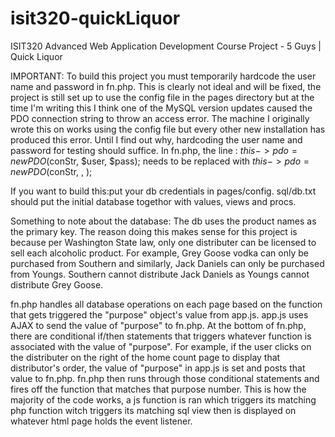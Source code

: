# isit320-quickLiquor
ISIT320 Advanced Web Application Development Course Project - 5 Guys | Quick Liquor




IMPORTANT: To build this project you must temporarily hardcode the user name and password in fn.php. This is clearly not ideal and will be fixed, the project is still set up to use the config file in the pages directory but at the time I'm writing this I think one of the MySQL version updates caused the PDO connection string to throw an access error. The machine I originally wrote this on works using the config file but every other new installation has produced this error. Until I find out why, hardcoding the user name and password for testing should suffice. In fn.php, the line : $this->pdo = new PDO($conStr, $user, $pass); needs to be replaced with $this->pdo = new PDO($conStr, <user>, <password>);

  
  
  
  

If you want to build this:put your db credentials in pages/config. sql/db.txt should put the initial database togethor with values, views and procs.

Something to note about the database: The db uses the product names as the primary key. The reason doing this makes sense for this project is because per Washington State law, only one distributer can be licensed to sell each alcoholic product. For example, Grey Goose vodka can only be purchased from Southern and similarly, Jack Daniels can only be purchased from Youngs. Southern cannot distribute Jack Daniels as Youngs cannot distribute Grey Goose.

fn.php handles all database operations on each page based on the function that gets triggered the "purpose" object's value from app.js. app.js uses AJAX to send the value of "purpose" to fn.php. At the bottom of fn.php, there are conditional if/then statements that triggers whatever function is associated with the value of "purpose". For example, if the user clicks on the distributer on the right of the home count page to display that distributor's order, the value of "purpose" in app.js is set and posts that value to fn.php. fn.php then runs through those conditional statements and fires off the function that matches that purpose number. This is how the majority of the code works, a js function is ran which triggers its matching php function witch triggers its matching sql view then is displayed on whatever html page holds the event listener.
